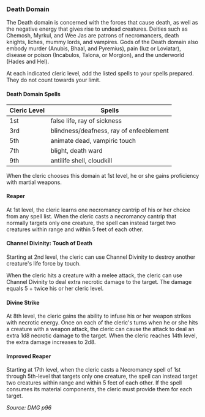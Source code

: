 ### Death Domain

The Death domain is concerned with the forces that cause death, as well as the negative energy that gives rise to undead creatures. Deities such as Chemosh, Myrkul, and Wee Jas are patrons of necromancers, death knights, liches, mummy lords, and vampires. Gods of the Death domain also embody murder (Anubis, Bhaal, and Pyremius), pain (Iuz or Loviatar), disease or poison (Incabulos, Talona, or Morgion), and the underworld (Hades and Hel).

At each indicated cleric level, add the listed spells to your spells prepared. They do not count towards your limit.

#### Death Domain Spells

| Cleric Level | Spells                                  |
| ------------ | --------------------------------------- |
| 1st          | false life, ray of sickness             |
| 3rd          | blindness/deafness, ray of enfeeblement |
| 5th          | animate dead, vampiric touch            |
| 7th          | blight, death ward                      |
| 9th          | antilife shell, cloudkill               |

When the cleric chooses this domain at 1st level, he or she gains proficiency with martial weapons.

#### Reaper

At 1st level, the cleric learns one necromancy cantrip of his or her choice from any spell list. When the cleric casts a necromancy cantrip that normally targets only one creature, the spell can instead target two creatures within range and within 5 feet of each other.

#### Channel Divinity: Touch of Death

Starting at 2nd level, the cleric can use Channel Divinity to destroy another creature's life force by touch. 

When the cleric hits a creature with a melee attack, the cleric can use Channel Divinity to deal extra necrotic damage to the target. The damage equals 5 + twice his or her cleric level.

#### Divine Strike

At 8th level, the cleric gains the ability to infuse his or her weapon strikes with necrotic energy. Once on each of the cleric's turns when he or she hits a creature with a weapon attack, the cleric can cause the attack to deal an extra 1d8 necrotic damage to the target. When the cleric reaches 14th level, the extra damage increases to 2d8.

#### Improved Reaper

Starting at 17th level, when the cleric casts a Necromancy spell of 1st through 5th-level that targets only one creature, the spell can instead target two creatures within range and within 5 feet of each other. If the spell consumes its material components, the cleric must provide them for each target.

*Source: DMG p96*
